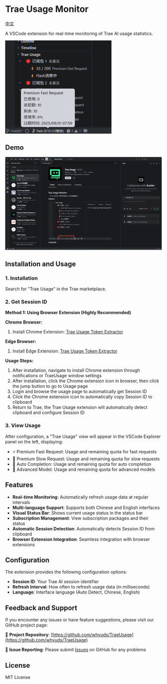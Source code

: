 # Trae Usage Monitor

[中文](README.md)

A VSCode extension for real-time monitoring of Trae AI usage statistics.

<img src="img/image.png" alt="功能截图" height="300">

## Demo

<img src="img/traeusage_shot.gif" alt="feature screenshot" width="600">

## Installation and Usage

### 1. Installation

Search for "Trae Usage" in the Trae marketplace.

### 2. Get Session ID

**Method 1: Using Browser Extension (Highly Recommended)**

**Chrome Browser:**
1. Install Chrome Extension: [Trae Usage Token Extractor](https://chromewebstore.google.com/detail/edkpaodbjadikhahggapfilgmfijjhei?utm_source=item-share-cb)

**Edge Browser:**
1. Install Edge Extension: [Trae Usage Token Extractor](https://microsoftedge.microsoft.com/addons/detail/trae-usage-token-extracto/leopdblngeedggognlgokdlfpiojalji)

**Usage Steps:**
1. After installation, navigate to install Chrome extension through notifications or TraeUsage window settings
2. After installation, click the Chrome extension icon in browser, then click the jump button to go to Usage page
3. Login and browse the usage page to automatically get Session ID
4. Click the Chrome extension icon to automatically copy Session ID to clipboard
5. Return to Trae, the Trae Usage extension will automatically detect clipboard and configure Session ID

### 3. View Usage

After configuration, a "Trae Usage" view will appear in the VSCode Explorer panel on the left, displaying:

- ⚡ Premium Fast Request: Usage and remaining quota for fast requests
- 🐌 Premium Slow Request: Usage and remaining quota for slow requests
- 🔧 Auto Completion: Usage and remaining quota for auto completion
- 🚀 Advanced Model: Usage and remaining quota for advanced models

## Features

- **Real-time Monitoring**: Automatically refresh usage data at regular intervals
- **Multi-language Support**: Supports both Chinese and English interfaces
- **Visual Status Bar**: Shows current usage status in the status bar
- **Subscription Management**: View subscription packages and their status
- **Automatic Session Detection**: Automatically detects Session ID from clipboard
- **Browser Extension Integration**: Seamless integration with browser extensions

## Configuration

The extension provides the following configuration options:

- **Session ID**: Your Trae AI session identifier
- **Refresh Interval**: How often to refresh usage data (in milliseconds)
- **Language**: Interface language (Auto Detect, Chinese, English)

## Feedback and Support

If you encounter any issues or have feature suggestions, please visit our GitHub project page:

🔗 **Project Repository**: [https://github.com/whyuds/TraeUsage](https://github.com/whyuds/TraeUsage)

💬 **Issue Reporting**: Please submit [Issues](https://github.com/whyuds/TraeUsage/issues) on GitHub for any problems

## License

MIT License